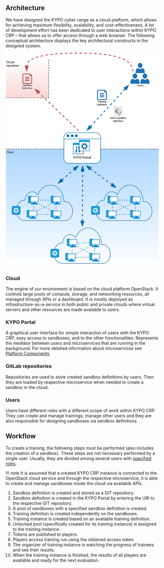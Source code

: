 ## Architecture
We have designed the KYPO cyber range as a cloud platform, which allows for achieving maximum flexibility, scalability, and cost-effectiveness. A lot of development effort has been dedicated to user interactions within KYPO CRP – that allows us to offer access through a web browser. The following conceptual architecture displays the key architectural constructs in the designed system.


![KYPO-portal-diagram](../img/KYPO-portal-diagram.png)

### Cloud
The engine of our environment is based on the cloud platform OpenStack. It controls large pools of compute, storage, and networking resources, all managed through APIs or a dashboard. It is mostly deployed as infrastructure-as-a-service in both public and private clouds where virtual servers and other resources are made available to users.

### KYPO Portal
A graphical user interface for simple interaction of users with the KYPO CRP, easy access to sandboxes, and to the other functionalities. Represents the mediator between users and microservices that are running in the background. For more detailed information about microservices see [Platform Components](../../operation-guide/platform-components/). 

### GitLab repositories 
Repositories are used to store created sandbox definitions by users. Then they are loaded by respective microservice when needed to create a sandbox in the cloud. 

### Users  
Users have different roles with a different scope of work within KYPO CRP. They can create and manage trainings, manage other users and they are also responsible for designing sandboxes via sandbox definitions. 


## Workflow
To create a training, the following steps must be performed (also includes the creation of a sandbox). These steps are not necessary performed by a single user. Usually, they are divided among several users with [specified roles](../../operation-guide/users-and-groups/roles/).

!!! note
    It is assumed that a created KYPO CRP instance is connected to the OpenStack cloud service and through the respective microservice, it is able to create and manage sandboxes inside the cloud via available APIs.

1. Sandbox definition is created and stored as a GIT repository. 
2. Sandbox definition is created in the KYPO Portal by entering the URI to the respective GIT repository. 
3. A pool of sandboxes with a specified sandbox definition is created. 
4. Training definition is created independently on the sandboxes. 
5. Training instance is created based on an available training definition. 
6. Unlocked pool (specifically created for its training instance) is assigned to the training instance. 
7. Tokens are published to players. 
8. Players access training run using the obtained access token. 
9. The organizer of training instance is watching the progress of trainees and see their results. 
10. When the training instance is finished, the results of all players are available and ready for the next evaluation. 
